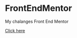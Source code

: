# FrontEndMentor
 My chalanges Front End Mentor

[Click here](https://github.com/VictorGelado/FrontEndMentor/tree/gh-pages)
